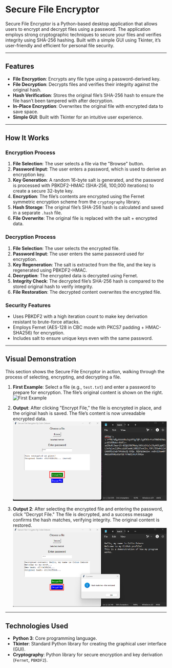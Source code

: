 # Secure File Encryptor

Secure File Encryptor is a Python-based desktop application that allows users to encrypt and decrypt files using a password. The application employs strong cryptographic techniques to secure your files and verifies integrity using SHA-256 hashing. Built with a simple GUI using Tkinter, it’s user-friendly and efficient for personal file security.

---

## Features
- **File Encryption**: Encrypts any file type using a password-derived key.
- **File Decryption**: Decrypts files and verifies their integrity against the original hash.
- **Hash Verification**: Stores the original file’s SHA-256 hash to ensure the file hasn’t been tampered with after decryption.
- **In-Place Encryption**: Overwrites the original file with encrypted data to save space.
- **Simple GUI**: Built with Tkinter for an intuitive user experience.

---

## How It Works

### Encryption Process
1. **File Selection**: The user selects a file via the "Browse" button.
2. **Password Input**: The user enters a password, which is used to derive an encryption key.
3. **Key Generation**: A random 16-byte salt is generated, and the password is processed with PBKDF2-HMAC (SHA-256, 100,000 iterations) to create a secure 32-byte key.
4. **Encryption**: The file’s contents are encrypted using the Fernet symmetric encryption scheme from the `cryptography` library.
5. **Hash Storage**: The original file’s SHA-256 hash is calculated and saved in a separate `.hash` file.
6. **File Overwrite**: The original file is replaced with the salt + encrypted data.

### Decryption Process
1. **File Selection**: The user selects the encrypted file.
2. **Password Input**: The user enters the same password used for encryption.
3. **Key Regeneration**: The salt is extracted from the file, and the key is regenerated using PBKDF2-HMAC.
4. **Decryption**: The encrypted data is decrypted using Fernet.
5. **Integrity Check**: The decrypted file’s SHA-256 hash is compared to the stored original hash to verify integrity.
6. **File Restoration**: The decrypted content overwrites the encrypted file.

### Security Features
- Uses PBKDF2 with a high iteration count to make key derivation resistant to brute-force attacks.
- Employs Fernet (AES-128 in CBC mode with PKCS7 padding + HMAC-SHA256) for encryption.
- Includes salt to ensure unique keys even with the same password.

---

## Visual Demonstration

This section shows the Secure File Encryptor in action, walking through the process of selecting, encrypting, and decrypting a file.

1. **First Example**: Select a file (e.g., `test.txt`) and enter a password to prepare for encryption. The file’s original content is shown on the right.  
   ![First Example](images/example.png)

2. **Output**: After clicking "Encrypt File," the file is encrypted in place, and the original hash is saved. The file’s content is now unreadable encrypted data.  
   ![Output](output.png)

3. **Output 2**: After selecting the encrypted file and entering the password, click "Decrypt File." The file is decrypted, and a success message confirms the hash matches, verifying integrity. The original content is restored.  
   ![Output 2](output2.png)

---

## Technologies Used
- **Python 3**: Core programming language.
- **Tkinter**: Standard Python library for creating the graphical user interface (GUI).
- **Cryptography**: Python library for secure encryption and key derivation (`Fernet`, `PBKDF2`).
